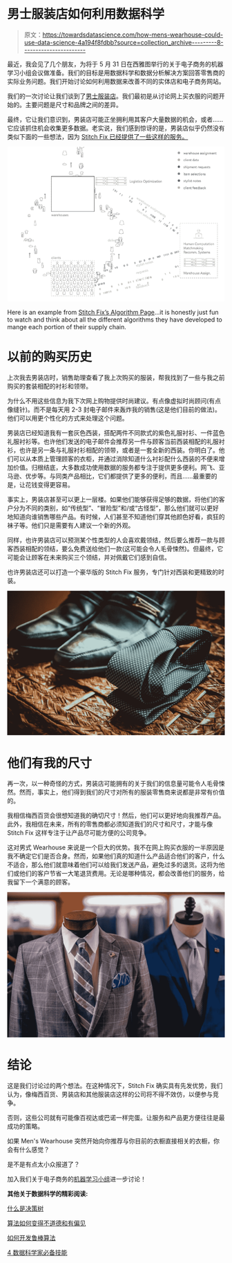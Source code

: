 # 男士服装店如何利用数据科学

> 原文：<https://towardsdatascience.com/how-mens-wearhouse-could-use-data-science-4a194f8fdbb?source=collection_archive---------8----------------------->

最近，我会见了几个朋友，为将于 5 月 31 日在西雅图举行的关于电子商务的机器学习小组会议做准备。我们的目标是用数据科学和数据分析解决方案回答零售商的实际业务问题。我们开始讨论如何利用数据来改善不同的实体店和电子商务网站。

我们的一次讨论让我们谈到了[男士服装店](https://www.menswearhouse.com)。我们最初是从讨论网上买衣服的问题开始的。主要问题是尺寸和品牌之间的差异。

最终，它让我们意识到，男装店可能正坐拥利用其客户大量数据的机会，或者……它应该抓住机会收集更多数据。老实说，我们感到惊讶的是，男装店似乎仍然没有类似下面的一些想法，因为 [Stitch Fix 已经提供了一些这样的服务。](http://algorithms-tour.stitchfix.com/#warehouse-assignment)

![](img/099607f92c04f9f32c7dda7e65f006eb.png)

Here is an example from [Stitch Fix’s Algorithm Page](http://algorithms-tour.stitchfix.com)…it is honestly just fun to watch and think about all the different algorithms they have developed to mange each portion of their supply chain.

# 以前的购买历史

上次我去男装店时，销售助理查看了我上次购买的服装，帮我找到了一些与我之前购买的套装相配的衬衫和领带。

为什么不用这些信息为我下次网上购物提供时尚建议。有点像虚拟时尚顾问(有点像缝针)。而不是每天用 2-3 封电子邮件来轰炸我的销售(这是他们目前的做法)。他们可以用更个性化的方式来处理这个问题。

男装店已经知道我有一套灰色西装，搭配两件不同款式的紫色礼服衬衫、一件蓝色礼服衬衫等。也许他们发送的电子邮件会推荐另一件与顾客当前西装相配的礼服衬衫，也许是另一条与礼服衬衫相配的领带，或者是一套全新的西装。你明白了。他们可以从本质上管理顾客的衣柜，并通过消除知道什么衬衫配什么西装的不便来增加价值。归根结底，大多数成功使用数据的服务都专注于提供更多便利。网飞、亚马逊、优步等。与同类产品相比，它们都提供了更多的便利，而且……最重要的是，让花钱变得更容易。

事实上，男装店甚至可以更上一层楼。如果他们能够获得足够的数据，将他们的客户分为不同的类别，如“传统型”、“冒险型”和/或“古怪型”，那么他们就可以更好地知道向谁销售哪些产品。有时候，人们甚至不知道他们穿其他颜色好看，疯狂的袜子等。他们只是需要有人建议一个新的外观。

同样，也许男装店可以预测某个性类型的人会喜欢戴领结，然后要么推荐一款与顾客西装相配的领结，要么免费送给他们一款(这可能会令人毛骨悚然)。但最终，它可能会让顾客在未来购买三个领结，并对佩戴它们感到自信。

也许男装店还可以打造一个豪华版的 Stitch Fix 服务，专门针对西装和更精致的时装。

![](img/9ffbc9aa28bf7d538c6889ab29796ac9.png)

# 他们有我的尺寸

再一次，以一种奇怪的方式，男装店可能拥有的关于我们的信息量可能令人毛骨悚然。然而，事实上，他们得到我们的尺寸对所有的服装零售商来说都是非常有价值的。

我相信梅西百货会很想知道我的确切尺寸！然后，他们可以更好地向我推荐产品。此外，我相信在未来，所有的零售商都必须知道我们的尺寸和尺寸，才能与像 Stitch Fix 这样专注于让产品尽可能方便的公司竞争。

这对男式 Wearhouse 来说是一个巨大的优势。我不在网上购买衣服的一半原因是我不确定它们是否合身。然而，如果他们真的知道什么产品适合他们的客户，什么不适合，那么他们就意味着他们可以给我们发送产品，避免过多的退货。这将为他们或他们的客户节省一大笔退货费用。无论是哪种情况，都会改善他们的服务，给我留下一个满意的顾客。

![](img/d9f6392b00a682482e9d699768e7b34c.png)

# 结论

这是我们讨论过的两个想法。在这种情况下，Stitch Fix 确实具有先发优势，我们认为，像梅西百货、男装店和其他服装店这样的公司将不得不效仿，以便参与竞争。

否则，这些公司就有可能像百视达或巴诺一样完蛋。让服务和产品更方便往往是最成功的策略。

如果 Men's Wearhouse 突然开始向你推荐与你目前的衣橱直接相关的衣橱，你会有什么感觉？

是不是有点太小众报道了？

加入我们关于电子商务的[机器学习小组](https://www.meetup.com/meetup-datascience/events/248152512/)进一步讨论！

**其他关于数据科学的精彩阅读:**

[什么是决策树](http://www.acheronanalytics.com/acheron-blog/brilliant-explanation-of-a-decision-tree-algorithms)

[算法如何变得不道德和有偏见](http://www.acheronanalytics.com/acheron-blog/how-do-machines-learn-bias-data-science)

[如何开发鲁棒算法](https://medium.com/@SeattleDataGuy/how-to-develop-a-robust-algorithm-c38e08f32201)

[4 数据科学家必备技能](https://www.theseattledataguy.com/4-skills-data-scientist-must-have/)